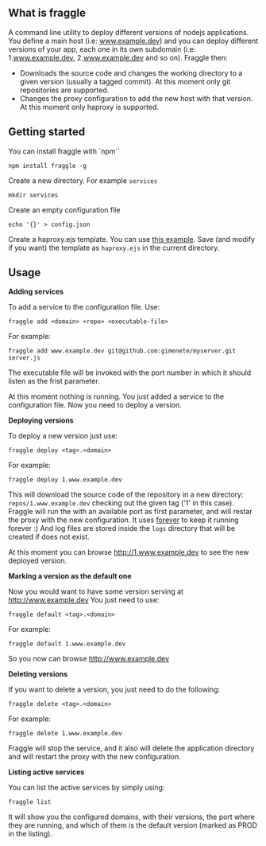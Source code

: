 What is fraggle
---------------

A command line utility to deploy different versions of nodejs applications. You define a main host (i.e: www.example.dev) and you can deploy different versions of your app, each one in its own subdomain (i.e: 1.www.example.dev, 2.www.example.dev and so on). Fraggle then:

  - Downloads the source code and changes the working directory to a given version (usually a tagged commit). At this moment only git repositories are supported.
  - Changes the proxy configuration to add the new host with that version. At this moment only haproxy is supported.

Getting started
---------------

You can install fraggle with `npm``

    npm install fraggle -g

Create a new directory. For example `services`

    mkdir services

Create an empty configuration file

    echo '{}' > config.json

Create a haproxy.ejs template. You can use [this example](https://github.com/gimenete/fraggle/blob/master/haproxy.ejs). Save (and modify if you want) the template as `haproxy.ejs` in the current directory.

Usage
-----

**Adding services**

To add a service to the configuration file. Use:

    fraggle add <domain> <repo> <executable-file>

For example:

    fraggle add www.example.dev git@github.com:gimenete/myserver.git server.js

The executable file will be invoked with the port number in which it should listen as the frist parameter.

At this moment nothing is running. You just added a service to the configuration file. Now you need to deploy a version.

**Deploying versions**

To deploy a new version just use:

    fraggle deploy <tag>.<domain>

For example:

    fraggle deploy 1.www.example.dev

This will download the source code of the repository in a new directory: `repos/1.www.example.dev` checking out the given tag ('1' in this case). Fraggle will run the <executable-file> with an available port as first parameter, and will restar the proxy with the new configuration. It uses [forever](https://github.com/indexzero/forever) to keep it running forever :) And log files are stored inside the `logs` directory that will be created if does not exist.

At this moment you can browse http://1.www.example.dev to see the new deployed version.

**Marking a version as the default one**

Now you would want to have some version serving at http://www.example.dev You just need to use:

    fraggle default <tag>.<domain>

For example:

    fraggle default 1.www.example.dev

So you now can browse http://www.example.dev

**Deleting versions**

If you want to delete a version, you just need to do the following:

    fraggle delete <tag>.<domain>

For example:

    fraggle delete 1.www.example.dev

Fraggle will stop the service, and it also will delete the application directory and will restart the proxy with the new configuration.

**Listing active services**

You can list the active services by simply using:

    fraggle list

It will show you the configured domains, with their versions, the port where they are running, and which of them is the default version (marked as PROD in the listing).